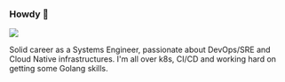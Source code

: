 ### Howdy 👋

<a href="https://www.linkedin.com/in/cbernini/"><img src="https://img.shields.io/badge/LinkedIn-0077B5?style=for-the-badge&logo=linkedin&logoColor=white" /></a>

Solid career as a Systems Engineer, passionate about DevOps/SRE and Cloud Native infrastructures.
I'm all over k8s, CI/CD and working hard on getting some Golang skills.

